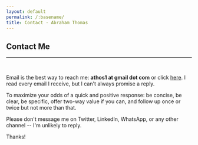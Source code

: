 ```yaml
---
layout: default
permalink: /:basename/
title: Contact · Abraham Thomas
---
```


## Contact Me

----

<br/>

Email is the best way to reach me: **athos1 at gmail dot com** or click [here](mailto:athos1@gmail.com).  I read every email I receive, but I can't always promise a reply. 

To maximize your odds of a quick and positive response: be concise, be clear, be specific, offer two-way value if you can, and follow up once or twice but not more than that. 

Please don't message me on Twitter, LinkedIn, WhatsApp, or any other channel -- I'm unlikely to reply.

Thanks!
<br/>
<br/>

